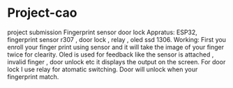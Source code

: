 # Project-cao
project submission 
Fingerprint sensor door lock
Appratus:
ESP32, fingerprint sensor r307 , door lock , relay , oled ssd 1306.
Working:
First you enroll your finger print using sensor and it will take the image of your finger twice for clearity.
Oled is used for feedback like the sensor is attached , invalid finger , door unlock etc it displays the output on the screen.
For door lock I use relay for atomatic switching.
Door will unlock when your fingerprint match.

